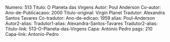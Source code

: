 Numero: 513
Titulo: O Planeta das Virgens
Autor: Poul Anderson
Co-autor: 
Ano-de-Publicacaoo: 2000
Titulo-original: Virgin Planet
Tradutor: Alexandra Santos Tavares
Co-tradutor: 
Ano-de-edicao: 1959
alias: Poul-Anderson
Autor2-alias: 
Tradutor1-alias: Alexandra-Santos-Tavares
Tradutor2-alias: 
Titulo-link: 513-O-Planeta-das-Virgens
Capa: António Pedro
pags: 210
Capa-link: Antonio-Pedro